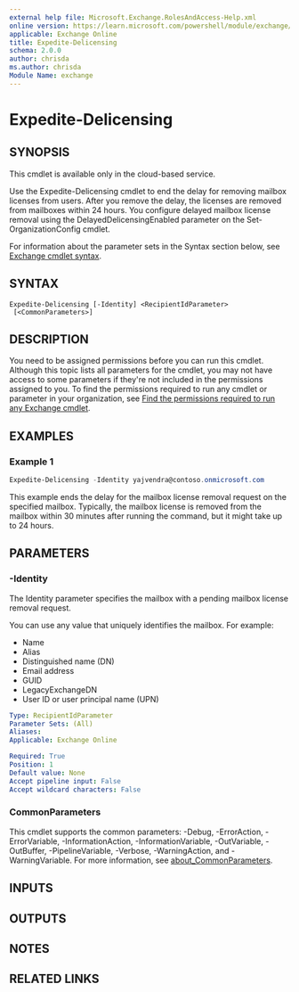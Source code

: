 ```yaml
---
external help file: Microsoft.Exchange.RolesAndAccess-Help.xml
online version: https://learn.microsoft.com/powershell/module/exchange/expedite-delicensing
applicable: Exchange Online
title: Expedite-Delicensing
schema: 2.0.0
author: chrisda
ms.author: chrisda
Module Name: exchange
---
```


# Expedite-Delicensing

## SYNOPSIS
This cmdlet is available only in the cloud-based service.

Use the Expedite-Delicensing cmdlet to end the delay for removing mailbox licenses from users. After you remove the delay, the licenses are removed from mailboxes within 24 hours. You configure delayed mailbox license removal using the DelayedDelicensingEnabled parameter on the Set-OrganizationConfig cmdlet.

For information about the parameter sets in the Syntax section below, see [Exchange cmdlet syntax](https://learn.microsoft.com/powershell/exchange/exchange-cmdlet-syntax).

## SYNTAX

```
Expedite-Delicensing [-Identity] <RecipientIdParameter>
 [<CommonParameters>]
```

## DESCRIPTION
You need to be assigned permissions before you can run this cmdlet. Although this topic lists all parameters for the cmdlet, you may not have access to some parameters if they're not included in the permissions assigned to you. To find the permissions required to run any cmdlet or parameter in your organization, see [Find the permissions required to run any Exchange cmdlet](https://learn.microsoft.com/powershell/exchange/find-exchange-cmdlet-permissions).

## EXAMPLES

### Example 1
```powershell
Expedite-Delicensing -Identity yajvendra@contoso.onmicrosoft.com
```

This example ends the delay for the mailbox license removal request on the specified mailbox. Typically, the mailbox license is removed from the mailbox within 30 minutes after running the command, but it might take up to 24 hours.

## PARAMETERS

### -Identity
The Identity parameter specifies the mailbox with a pending mailbox license removal request.

You can use any value that uniquely identifies the mailbox. For example:

- Name
- Alias
- Distinguished name (DN)
- Email address
- GUID
- LegacyExchangeDN
- User ID or user principal name (UPN)

```yaml
Type: RecipientIdParameter
Parameter Sets: (All)
Aliases:
Applicable: Exchange Online

Required: True
Position: 1
Default value: None
Accept pipeline input: False
Accept wildcard characters: False
```

### CommonParameters
This cmdlet supports the common parameters: -Debug, -ErrorAction, -ErrorVariable, -InformationAction, -InformationVariable, -OutVariable, -OutBuffer, -PipelineVariable, -Verbose, -WarningAction, and -WarningVariable. For more information, see [about_CommonParameters](https://go.microsoft.com/fwlink/p/?LinkID=113216).

## INPUTS

## OUTPUTS

## NOTES

## RELATED LINKS

